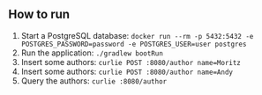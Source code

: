 ## How to run

1. Start a PostgreSQL
   database: `docker run --rm -p 5432:5432 -e POSTGRES_PASSWORD=password -e POSTGRES_USER=user postgres`
1. Run the application: `./gradlew bootRun`
1. Insert some authors: `curlie POST :8080/author name=Moritz`
1. Insert some authors: `curlie POST :8080/author name=Andy`
1. Query the authors: `curlie :8080/author`

